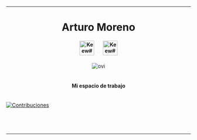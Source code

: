 <hr/>

<div align="center">
  <h1>Arturo Moreno</h1>
</div>

<div align="center">
<h4>
  <img src="https://www.google.com/imgres?q=spring%20boot&imgurl=https%3A%2F%2Fi0.wp.com%2Fe4developer.com%2Fwp-content%2Fuploads%2F2018%2F01%2Fspring-boot.png%3Fw%3D1300%26ssl%3D1&imgrefurl=https%3A%2F%2Fblog.nashtechglobal.com%2Fexploring-spring-boot-beginners-level%2F&docid=YbtT-naHliXT4M&tbnid=m7WcO1dHFGxFpM&vet=12ahUKEwit8r3sm8aMAxU_qJUCHSRoGtEQM3oECBcQAA..i&w=600&h=315&hcb=2&ved=2ahUKEwit8r3sm8aMAxU_qJUCHSRoGtEQM3oECBcQAA;<img src="https://thinkotb.b-cdn.net/wp-content/uploads/2023/01/c-4.svg" width="40" title="Keew#0111">&nbsp;&nbsp;&nbsp;&nbsp;&nbsp;&nbsp;&nbsp;<img src="https://images.icon-icons.com/2699/PNG/512/python_logo_icon_168886.png" width="40" title="Keew#0111">
</h4>
</div>

<div align="center">
  <img src="https://github-readme-stats.vercel.app/api/top-langs?username=ArturoMoreno56&show_icons=true&locale=es&layout=compact&theme=radical" alt="ovi" />
</div>

<br/>

<div align="center">
  <h4>Mi espacio de trabajo</h4>
</div>


<br/>

<a href="#gh-dark-mode-only">
    <img src="https://github-readme-activity-graph.vercel.app/graph?username=ArturoMoreno56&theme=github-dark&point=00000000&radius=12" alt="Contribuciones">
</a>

<div align="center">
  <h1></h1>
</div>
&nbsp;
<hr/>
